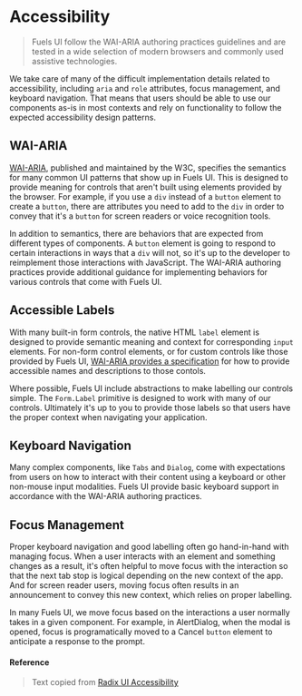 # Accessibility

> Fuels UI follow the WAI-ARIA authoring practices guidelines and are tested in a wide selection of modern browsers and commonly used assistive technologies.

We take care of many of the difficult implementation details related to accessibility, including `aria` and `role` attributes, focus management, and keyboard navigation. That means that users should be able to use our components as-is in most contexts and rely on functionality to follow the expected accessibility design patterns.

## WAI-ARIA

[WAI-ARIA](https://www.w3.org/TR/wai-aria-1.2/), published and maintained by the W3C, specifies the semantics for many common UI patterns that show up in Fuels UI. This is designed to provide meaning for controls that aren't built using elements provided by the browser. For example, if you use a `div` instead of a `button` element to create a `button`, there are attributes you need to add to the `div` in order to convey that it's a `button` for screen readers or voice recognition tools.

In addition to semantics, there are behaviors that are expected from different types of components. A `button` element is going to respond to certain interactions in ways that a `div` will not, so it's up to the developer to reimplement those interactions with JavaScript. The WAI-ARIA authoring practices provide additional guidance for implementing behaviors for various controls that come with Fuels UI.

## Accessible Labels

With many built-in form controls, the native HTML `label` element is designed to provide semantic meaning and context for corresponding `input` elements. For non-form control elements, or for custom controls like those provided by Fuels UI, [WAI-ARIA provides a specification](https://www.w3.org/TR/wai-aria-1.2/#namecalculation) for how to provide accessible names and descriptions to those contols.

Where possible, Fuels UI include abstractions to make labelling our controls simple. The `Form.Label` primitive is designed to work with many of our controls. Ultimately it's up to you to provide those labels so that users have the proper context when navigating your application.

## Keyboard Navigation

Many complex components, like `Tabs` and `Dialog`, come with expectations from users on how to interact with their content using a keyboard or other non-mouse input modalities. Fuels UI provide basic keyboard support in accordance with the WAI-ARIA authoring practices.

## Focus Management

Proper keyboard navigation and good labelling often go hand-in-hand with managing focus. When a user interacts with an element and something changes as a result, it's often helpful to move focus with the interaction so that the next tab stop is logical depending on the new context of the app. And for screen reader users, moving focus often results in an announcement to convey this new context, which relies on proper labelling.

In many Fuels UI, we move focus based on the interactions a user normally takes in a given component. For example, in AlertDialog, when the modal is opened, focus is programatically moved to a Cancel `button` element to anticipate a response to the prompt.

#### Reference

> Text copied from [Radix UI Accessibility](https://www.radix-ui.com/docs/primitives/overview/accessibility)
